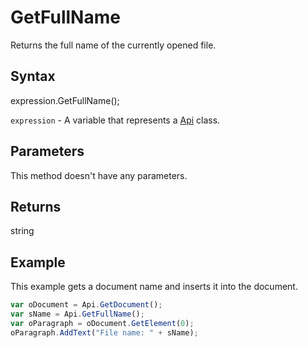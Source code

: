 # GetFullName

Returns the full name of the currently opened file.

## Syntax

expression.GetFullName();

`expression` - A variable that represents a [Api](../Api.md) class.

## Parameters

This method doesn't have any parameters.

## Returns

string

## Example

This example gets a document name and inserts it into the document.

```javascript
var oDocument = Api.GetDocument();
var sName = Api.GetFullName();
var oParagraph = oDocument.GetElement(0);
oParagraph.AddText("File name: " + sName);
```
